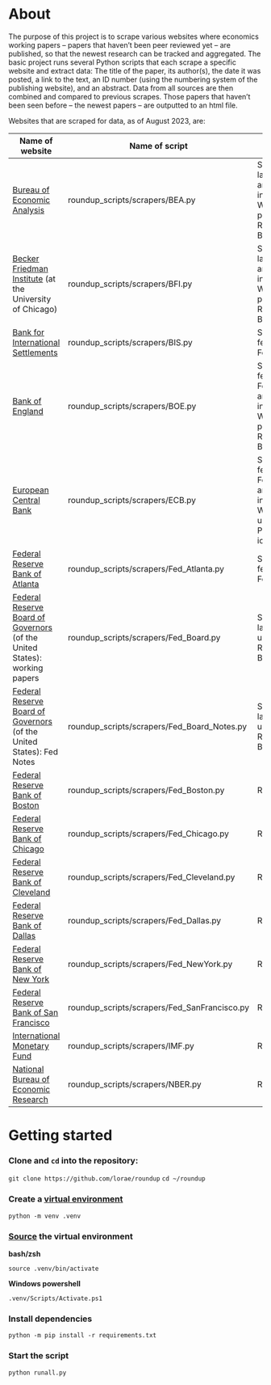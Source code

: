 # About

The purpose of this project is to scrape various websites where economics working papers – papers that haven’t been peer reviewed yet – are published, so that the newest research can be tracked and aggregated. The basic project runs several Python scripts that each scrape a specific website and extract data: The title of the paper, its author(s), the date it was posted, a link to the text, an ID number (using the numbering system of the publishing website), and an abstract. Data from all sources are then combined and compared to previous scrapes. Those papers that haven’t been seen before – the newest papers – are outputted to an html file.

Websites that are scraped for data, as of August 2023, are:

| Name of website                                                  | Name of script                          | Scraping method |
|------------------------------------------------------------------|-----------------------------------------|-----------------|
| [Bureau of Economic Analysis](https://www.bea.gov/research/papers)                                      | roundup_scripts/scrapers/BEA.py         | Scrapes main landing page and each individual WP's landing page using Requests and BeautifulSoup           |
| [Becker Friedman Institute](https://www.bea.gov/research/papers) (at the University of Chicago)       | roundup_scripts/scrapers/BFI.py         | Scrapes main landing page and each individual WP's landing page using Requests and BeautifulSoup         |
| [Bank for International Settlements](https://www.bis.org/doclist/wppubls.rss?from=&till=&objid=wppubls&page=&paging_length=10&sort_list=date_desc&theme=wppubls&ml=false&mlurl=&emptylisttext=)                                | roundup_scripts/scrapers/BIS.py         | Scrapes RSS feed using Feedparser     |
| [Bank of England](https://www.bankofengland.co.uk/rss/publications)                                                  | roundup_scripts/scrapers/BOE.py         | Scrapes RSS feed using Feedparser and each individual WP's landing page using Requests and BeautifulSoup           |
| [European Central Bank](https://www.ecb.europa.eu/rss/wppub.html)                                            | roundup_scripts/scrapers/ECB.py         | Scrapes RSS feed using Feedparser and each individual WP's PDF using PyPDF2 and io          |
| [Federal Reserve Bank of Atlanta](https://www.atlantafed.org/rss/wps)                                 | roundup_scripts/scrapers/Fed_Atlanta.py     | Scrapes RSS feed using Feedparser             |
| [Federal Reserve Board of Governors](https://www.federalreserve.gov/econres/feds/index.htm) (of the United States): working papers | roundup_scripts/scrapers/Fed_Board.py       | Scrapes main landing page using Requests and BeautifulSoup             |
| [Federal Reserve Board of Governors](https://www.federalreserve.gov/econres/notes/feds-notes/default.htm) (of the United States): Fed Notes | roundup_scripts/scrapers/Fed_Board_Notes.py       | Scrapes main landing page using Requests and BeautifulSoup             |
| [Federal Reserve Bank of Boston](https://www.bostonfed.org/publications/research-department-working-paper/)                               | roundup_scripts/scrapers/Fed_Boston.py     | RSS             |
| [Federal Reserve Bank of Chicago](https://www.chicagofed.org/publications/publication-listing?filter_series=18)                                | roundup_scripts/scrapers/Fed_Chicago.py     | RSS             |
| [Federal Reserve Bank of Cleveland](https://www.clevelandfed.org/publications/working-paper)                                 | roundup_scripts/scrapers/Fed_Cleveland.py     | RSS             |
| [Federal Reserve Bank of Dallas](https://www.dallasfed.org/research/papers)                                 | roundup_scripts/scrapers/Fed_Dallas.py     | RSS             |
| [Federal Reserve Bank of New York](https://www.newyorkfed.org/research/staff_reports/index.html)                                 | roundup_scripts/scrapers/Fed_NewYork.py     | RSS             |
| [Federal Reserve Bank of San Francisco](https://www.frbsf.org/economic-research/publications/working-papers/)                                | roundup_scripts/scrapers/Fed_SanFrancisco.py     | RSS             |
| [International Monetary Fund](https://www.imf.org/en/Publications/RSS?language=eng&series=IMF%20Working%20Papers)                                      | roundup_scripts/scrapers/IMF.py         | RSS             |
| [National Bureau of Economic Research](https://www.nber.org/api/v1/working_page_listing/contentType/working_paper/_/_/search?page=1&perPage=100)                             | roundup_scripts/scrapers/NBER.py        | RSS             |



# Getting started

### Clone and `cd` into the repository:

`git clone https://github.com/lorae/roundup`
`cd ~/roundup`

### Create a [virtual environment](https://docs.python.org/3/library/venv.html)

`python -m venv .venv`

### [Source](https://docs.python.org/3/library/venv.html#how-venvs-work) the virtual environment

**bash/zsh**

`source .venv/bin/activate`

**Windows powershell**

`.venv/Scripts/Activate.ps1`

### Install dependencies

`python -m pip install -r requirements.txt`

### Start the script

`python runall.py`




